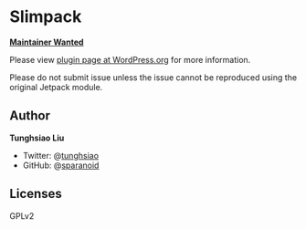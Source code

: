 # Slimpack

[**Maintainer Wanted**](https://github.com/sparanoid/slimpack/issues/1)

Please view [plugin page at WordPress.org](https://wordpress.org/plugins/slimpack/) for more information.

Please do not submit issue unless the issue cannot be reproduced using the original Jetpack module.

## Author

**Tunghsiao Liu**

- Twitter: @[tunghsiao](http://twitter.com/tunghsiao)
- GitHub: @[sparanoid](http://github.com/sparanoid)

## Licenses

GPLv2
